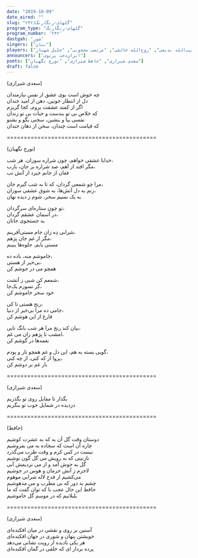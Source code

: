 ```yaml
---
date: "2019-10-09"
date_aired: ""
slug: "گلهای-رنگارنگ/۲۴۲"
program_type: "گلهای-رنگارنگ"
program_number: '۲۴۲'
dastgah: 'شور'
singers: ["بنان"]
players: ["حبیب‌الله بدیعی", "روح‌الله خالقی", "مرتضی محجوبی", "جلیل شهناز"]
announcers: ["ایران‌دخت پرتوی"]
poets: ["سعدی شیرازی", "حافظ شیرازی", "تورج نگهبان"]
draft: false
---
```


(سعدی شیرازی)  

چه خوش است بوی عشق از نفس نیازمندان  
دل از انتظار خونین، دهن از امید خندان  
اگر از کمند عشقت بروم، کجا گریزم  
که خلاص بی تو بندست و حیات بی تو زندان  
نفسی بیا و بنشین، سخنی بگو و بشنو  
که قیامت است چندان، سخن از دهان خندان  

============================================  

(تورج نگهبان)  

خدایا عشقی خواهم، چون شراره سوزان، هر شب،  
مگر افتد از آهم، صد شراره بر جان، یارب،  
فغان از جانم خیزد از آتش تب  

مرا چو شمعی گردان، که تا به شب گیرم جان،  
زنم به دل آتش‌ها، به شوق عشقی سوزان،  
به یک نسیم سحر، شوم ز دیده نهان  

تو چون ستاره‌ای سرگردان،  
در آسمان عشقم گردان،  
به جستجوی جانان  

شرابی دِه زان جام مستی‌آفرینم،  
مگر از غم جان بِرَهم،  
مستی یابم، جلوه‌ها ببینم  

خاموشم منه، باده ده،  
بی‌خبر از هستی،  
همچو می در جوشم کن  

شمعم کن شبی ز آتشت،  
گر نسوزم یک‌جا،  
خود سحر خاموشم کن  

رنج هستی تا کی،  
جامی ده مرا بی‌خبر از دنیا،  
فارغ از این هوشم کن  

بیان کند رنج مرا هر شب بانگ نایی،  
امشب تا بِرَهم زان می غم،  
نغمه‌ها در گوشم کن  

گویی بسته به هم، این دل و غم همچو تار و پودم،  
پروا از که کنی، از چه کنی،  
بار غم بر دوشم کن  

============================================  

(سعدی شیرازی)  

بگذار تا مقابل روی تو بگذریم  
دزدیده در شمایل خوب تو بنگریم  

============================================  

(حافظ)  

دوستان وقت گل آن به که به عشرت کوشیم  
چاره آن است که سجاده به می بفروشیم  
نیست در کس کرم و وقت طرب می‌گذرد  
نازنینی که به رویش می گل گون نوشیم  
گل به جوش آمد و از می نزدیمش آبی  
لاجرم ز آتش حرمان و هوس در جوشیم  
می‌کشیم از قدح لاله شرابی موهوم  
چشم بد دور که بی مطرب و می مدهوشیم  
حافظ این حال عجب با که توان گفت که ما  
بلبلانیم که در موسم گل خاموشیم  

============================================  

(سعدی شیرازی)  

آستین بر روی و نقشی در میان افکنده‌ای  
خویشتن پنهان و شوری در جهان افکنده‌ای  
هر یکی نادیده از رویت نشانی می‌دهد  
پرده بردار ای که خلقی در گمان افکنده‌ای  
